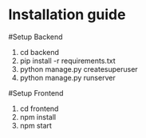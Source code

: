 # Installation guide

#Setup Backend
1. cd backend
2. pip install -r requirements.txt
3. python manage.py createsuperuser
4. python manage.py runserver

#Setup Frontend

1. cd frontend
2. npm install
3. npm start
